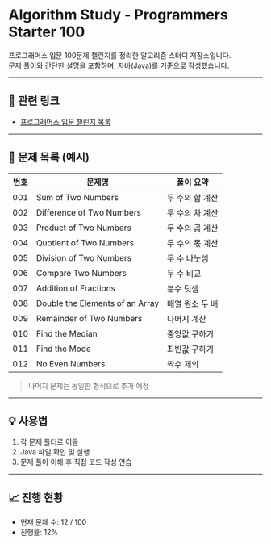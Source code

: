 # Algorithm Study - Programmers Starter 100

프로그래머스 입문 100문제 챌린지를 정리한 알고리즘 스터디 저장소입니다.  
문제 풀이와 간단한 설명을 포함하며, 자바(Java)를 기준으로 작성했습니다.

---

## 📘 관련 링크

- [프로그래머스 입문 챌린지 목록](https://school.programmers.co.kr/learn/challenges/beginner?order=acceptance_desc)

---

## 📌 문제 목록 (예시)

| 번호 | 문제명                          | 풀이 요약       |
| ---- | ------------------------------- | --------------- |
| 001  | Sum of Two Numbers              | 두 수의 합 계산 |
| 002  | Difference of Two Numbers       | 두 수의 차 계산 |
| 003  | Product of Two Numbers          | 두 수의 곱 계산 |
| 004  | Quotient of Two Numbers         | 두 수의 몫 계산 |
| 005  | Division of Two Numbers         | 두 수 나눗셈    |
| 006  | Compare Two Numbers             | 두 수 비교      |
| 007  | Addition of Fractions           | 분수 덧셈       |
| 008  | Double the Elements of an Array | 배열 원소 두 배 |
| 009  | Remainder of Two Numbers        | 나머지 계산     |
| 010  | Find the Median                 | 중앙값 구하기   |
| 011  | Find the Mode                   | 최빈값 구하기   |
| 012  | No Even Numbers                 | 짝수 제외       |

> 나머지 문제는 동일한 형식으로 추가 예정

---

## 💡 사용법

1. 각 문제 폴더로 이동
2. Java 파일 확인 및 실행
3. 문제 풀이 이해 후 직접 코드 작성 연습

---

## 📈 진행 현황

- 현재 문제 수: 12 / 100
- 진행률: 12%
